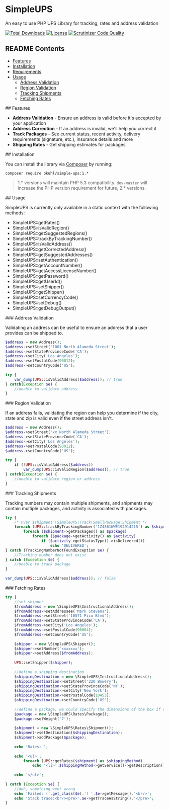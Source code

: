 # SimpleUPS

An easy to use PHP UPS Library for tracking, rates and address validation

[![Total Downloads](https://poser.pugx.org/bkuhl/simple-ups/downloads.svg)](https://packagist.org/packages/bkuhl/simple-ups) [![License](https://poser.pugx.org/bkuhl/simple-ups/license.svg)](https://packagist.org/packages/bkuhl/simple-ups) [![Scrutinizer Code Quality](https://scrutinizer-ci.com/g/bkuhl/simple-ups/badges/quality-score.png?b=master)](https://scrutinizer-ci.com/g/bkuhl/simple-ups/?branch=master)

## README Contents

* [Features](#features)
* [Installation](#installation)
* [Requirements](#requirements)
* [Usage](#usage)
  * [Address Validation](#address-validation)
  * [Region Validation](#region-validation)
  * [Tracking Shipments](#tracking-shiments)
  * [Fetching Rates](#fetching-rates)

<a name="features" />
## Features

 * **Address Validation** - Ensure an address is valid before it's accepted by your application
 * **Address Correction** - If an address is invalid, we'll help you correct it
 * **Track Packages** - See current status, recent activity, delivery requirements (signature, etc.), insurance details and more
 * **Shipping Rates** - Get shipping estimates for packages

<a name="installation" />
## Installation

You can install the library via [Composer](http://getcomposer.org) by running:

````
composer require bkuhl/simple-ups:1.*
````

 > 1.* versions will maintain PHP 5.3 compatibility.  `dev-master` will increase the PHP version requirement for future, 2.* versions.

<a name="usage" />
## Usage

SimpleUPS is currently only available in a static context with the following methods:

 * SimpleUPS::getRates()
 * SimpleUPS::isValidRegion()
 * SimpleUPS::getSuggestedRegions()
 * SimpleUPS::trackByTrackingNumber()
 * SimpleUPS::isValidAddress()
 * SimpleUPS::getCorrectedAddress()
 * SimpleUPS::getSuggestedAddresses()
 * SimpleUPS::setAuthentication()
 * SimpleUPS::getAccountNumber()
 * SimpleUPS::getAccessLicenseNumber()
 * SimpleUPS::getPassword()
 * SimpleUPS::getUserId()
 * SimpleUPS::setShipper()
 * SimpleUPS::getShipper()
 * SimpleUPS::setCurrencyCode()
 * SimpleUPS::setDebug()
 * SimpleUPS::getDebugOutput()

<a name="address-validation" />
### Address Validation

Validating an address can be useful to ensure an address that a user provides can be shipped to.

```php
$address = new Address();
$address->setStreet('1001 North Alameda Street');
$address->setStateProvinceCode('CA');
$address->setCity('Los Angeles');
$address->setPostalCode(90012);
$address->setCountryCode('US');
 
try {
    var_dump(UPS::isValidAddress($address)); // true
} catch(Exception $e) {
    //unable to validate address
}
```

<a name="region-validation" />
### Region Validation

If an address fails, validating the region can help you determine if the city, state and zip is valid even if the street address isn't.

```php
$address = new Address();
$address->setStreet('xx North Alameda Street');
$address->setStateProvinceCode('CA');
$address->setCity('Los Angeles');
$address->setPostalCode(90012);
$address->setCountryCode('US');
 
try {
    if (!UPS::isValidAddress($address))
        var_dump(UPS::isValidRegion($address)); // true
} catch(Exception $e) {
    //unable to validate region or address
}
```

<a name="tracking-shipments" />
### Tracking Shipments

Tracking numbers may contain multiple shipments, and shipments may contain multiple packages, and activity is associated with packages.

```php
try {
    /* @var $shipment \SimpleUPS\Track\SmallPackage\Shipment */
    foreach (UPS::trackByTrackingNumber('1Z4861WWE194914215') as $shipment)
        foreach ($shipment->getPackages() as $package)
            foreach ($package->getActivity() as $activity)
                if ($activity->getStatusType()->isDelivered())
                    echo 'DELIVERED';
} catch (TrackingNumberNotFoundException $e) {
    //Tracking number does not exist
} catch (Exception $e) {
    //Unable to track package
}
 
var_dump(UPS::isValidAddress($address)); // false
```

<a name="fetching-rates" />
### Fetching Rates

```php
try {
    //set shipper
    $fromAddress = new \SimpleUPS\InstructionalAddress();
    $fromAddress->setAddressee('Mark Stevens');
    $fromAddress->setStreet('10571 Pico Blvd');
    $fromAddress->setStateProvinceCode('CA');
    $fromAddress->setCity('Los Angeles');
    $fromAddress->setPostalCode(90064);
    $fromAddress->setCountryCode('US');
 
    $shipper = new \SimpleUPS\Shipper();
    $shipper->setNumber('xxxxxxx');
    $shipper->setAddress($fromAddress);
 
    UPS::setShipper($shipper);
 
    //define a shipping destination
    $shippingDestination = new \SimpleUPS\InstructionalAddress();
    $shippingDestination->setStreet('220 Bowery');
    $shippingDestination->setStateProvinceCode('NY');
    $shippingDestination->setCity('New York');
    $shippingDestination->setPostalCode(10453);
    $shippingDestination->setCountryCode('US');
 
    //define a package, we could specify the dimensions of the box if we wanted a more accurate estimate
    $package = new \SimpleUPS\Rates\Package();
    $package->setWeight('7');
 
    $shipment = new \SimpleUPS\Rates\Shipment();
    $shipment->setDestination($shippingDestination);
    $shipment->addPackage($package);
 
    echo 'Rates: ';
 
    echo '<ul>';
        foreach (UPS::getRates($shipment) as $shippingMethod)
            echo '<li>'.$shippingMethod->getService()->getDescription().' ($'.$shippingMethod->getTotalCharges().')</li>';
 
    echo '</ul>';
 
} catch (Exception $e) {
    //doh, something went wrong
    echo 'Failed: ('.get_class($e).') '.$e->getMessage().'<br/>';
    echo 'Stack trace:<br/><pre>'.$e->getTraceAsString().'</pre>';
}
```
